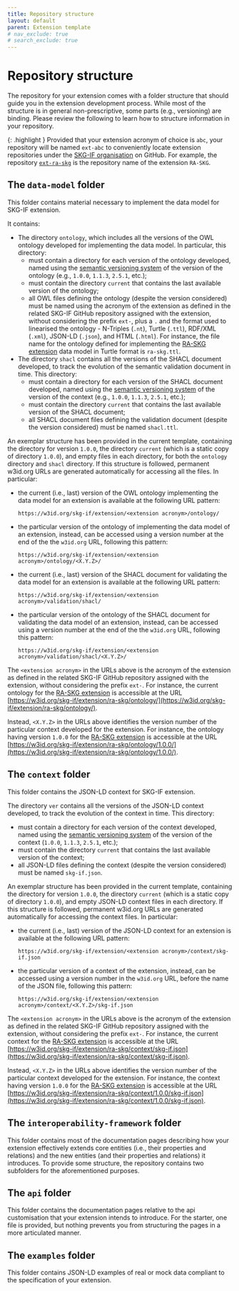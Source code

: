 ```yaml
---
title: Repository structure
layout: default
parent: Extension template
# nav_exclude: true
# search_exclude: true
---
```


# Repository structure
The repository for your extension comes with a folder structure that should guide you in the extension development process.
While most of the structure is in general non-prescriptive, some parts (e.g., versioning) are binding.
Please review the following to learn how to structure information in your repository.

{: .highlight }
Provided that your extension acronym of choice is `abc`, your repository will be named `ext-abc` to conveniently locate extension repositories under the [SKG-IF organisation](https://github.com/orgs/skg-if/repositories) on GitHub. For example, the repository [`ext-ra-skg`](https://github.com/skg-if/ext-ra-skg) is the repository name of the extension `RA-SKG`.


## The `data-model` folder
This folder contains material necessary to implement the data model for SKG-IF extension. 

It contains:
* The directory `ontology`, which includes all the versions of the OWL ontology developed for implementing the data model. In particular, this directory:
  * must contain a directory for each version of the ontology developed, named using the [semantic versioning system](https://semver.org/) of the version of the ontology (e.g., `1.0.0`, `1.1.3`, `2.5.1`, etc.); 
  * must contain the directory `current` that contains the last available version of the ontology;
  * all OWL files defining the ontology (despite the version considered) must be named using the acronym of the extension as defined in the related SKG-IF GitHub repository assigned with the extension, without considering the prefix `ext-`, plus a `.` and the format used to linearised the ontology - N-Triples (`.nt`), Turtle (`.ttl`), RDF/XML (`.xml`), JSON-LD (`.json`), and HTML (`.html`). For instance, the file name for the ontology defined for implementing the [RA-SKG extension](https://github.com/skg-if/ext-ra-skg) data model in Turtle format is `ra-skg.ttl`.
* The directory `shacl` contains all the versions of the SHACL document developed, to track the evolution of the semantic validation document in time. This directory:
  * must contain a directory for each version of the SHACL document developed, named using the [semantic versioning system](https://semver.org/) of the version of the context (e.g., `1.0.0`, `1.1.3`, `2.5.1`, etc.); 
  * must contain the directory `current` that contains the last available version of the SHACL document;
  * all SHACL document files defining the validation document (despite the version considered) must be named `shacl.ttl`.

An exemplar structure has been provided in the current template, containing the directory for version `1.0.0`, the directory `current` (which is a static copy of directory `1.0.0`), and empty files in each directory, for both the `ontology` directory and `shacl` directory. If this structure is followed, permanent w3id.org URLs are generated automatically for accessing all the files. In particular:
* the current (i.e., last) version of the OWL ontology implementing the data model for an extension is available at the following URL pattern: 

  ```
  https://w3id.org/skg-if/extension/<extension acronym>/ontology/
  ```
* the particular version of the ontology of implementing the data model of an extension, instead, can be accessed using a version number at the end of the the `w3id.org` URL, following this pattern:
  
  ```
  https://w3id.org/skg-if/extension/<extension acronym>/ontology/<X.Y.Z>/
  ```
* the current (i.e., last) version of the SHACL document for validating the data model for an extension is available at the following URL pattern: 

  ```
  https://w3id.org/skg-if/extension/<extension acronym>/validation/shacl/
  ```
* the particular version of the ontology of the SHACL document for validating the data model of an extension, instead, can be accessed using a version number at the end of the the `w3id.org` URL, following this pattern:
  
  ```
  https://w3id.org/skg-if/extension/<extension acronym>/validation/shacl/<X.Y.Z>/
  ```

The `<extension acronym>` in the URLs above is the acronym of the extension as defined in the related SKG-IF GitHub repository assigned with the extension, without considering the prefix `ext-`. For instance, the current ontology for the [RA-SKG extension](https://github.com/skg-if/ext-ra-skg) is accessible at the URL [https://w3id.org/skg-if/extension/ra-skg/ontology/](https://w3id.org/skg-if/extension/ra-skg/ontology/).

Instead, `<X.Y.Z>` in the URLs above identifies the version number of the particular context developed for the extension. For instance, the ontology having version `1.0.0` for the [RA-SKG extension](https://github.com/skg-if/ext-ra-skg) is accessible at the URL [https://w3id.org/skg-if/extension/ra-skg/ontology/1.0.0/](https://w3id.org/skg-if/extension/ra-skg/ontology/1.0.0/).


## The `context` folder
This folder contains the JSON-LD context for SKG-IF extension. 

The directory `ver` contains all the versions of the JSON-LD context developed, to track the evolution of the context in time. This directory:
* must contain a directory for each version of the context developed, named using the [semantic versioning system](https://semver.org/) of the version of the context (`1.0.0`, `1.1.3`, `2.5.1`, etc.); 
* must contain the directory `current` that contains the last available version of the context;
* all JSON-LD files defining the context (despite the version considered) must be named `skg-if.json`.

An exemplar structure has been provided in the current template, containing the directory for version `1.0.0`, the directory `current` (which is a static copy of directory `1.0.0`), and empty JSON-LD context files in each directory. If this structure is followed, permanent w3id.org URLs are generated automatically for accessing the context files. In particular:
* the current (i.e., last) version of the JSON-LD context for an extension is available at the following URL pattern: 

  ```
  https://w3id.org/skg-if/extension/<extension acronym>/context/skg-if.json
  ```
* the particular version of a context of the extension, instead, can be accessed using a version number in the `w3id.org` URL, before the name of the JSON file, following this pattern:
  ```
  https://w3id.org/skg-if/extension/<extension acronym>/context/<X.Y.Z>/skg-if.json
  ```

The `<extension acronym>` in the URLs above is the acronym of the extension as defined in the related SKG-IF GitHub repository assigned with the extension, without considering the prefix `ext-`. For instance, the current context for the [RA-SKG extension](https://github.com/skg-if/ext-ra-skg) is accessible at the URL [https://w3id.org/skg-if/extension/ra-skg/context/skg-if.json](https://w3id.org/skg-if/extension/ra-skg/context/skg-if.json).

Instead, `<X.Y.Z>` in the URLs above identifies the version number of the particular context developed for the extension. For instance, the context having version `1.0.0` for the [RA-SKG extension](https://github.com/skg-if/ext-ra-skg) is accessible at the URL [https://w3id.org/skg-if/extension/ra-skg/context/1.0.0/skg-if.json](https://w3id.org/skg-if/extension/ra-skg/context/1.0.0/skg-if.json).


## The `interoperability-framework` folder
This folder contains most of the documentation pages describing how your extension effectively extends core entities (i.e., their properties and relations) and the new entities (and their properties and relations) it introduces.
To provide some structure, the repository contains two subfolders for the aforementioned purposes.


## The `api` folder
This folder contains the documentation pages relative to the api customisation that your extension intends to introduce.
For the starter, one file is provided, but nothing prevents you from structuring the pages in a more articulated manner.


## The `examples` folder
This folder contains JSON-LD examples of real or mock data compliant to the specification of your extension.